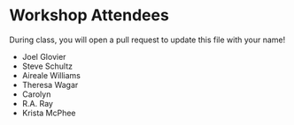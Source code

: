 # Workshop Attendees

During class, you will open a pull request to update this file with your name!

- Joel Glovier
- Steve Schultz
- Aireale Williams
- Theresa Wagar 
- Carolyn
- R.A. Ray
- Krista McPhee
